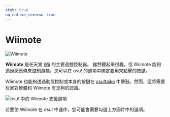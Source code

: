 ```yaml
---
stub: true
no_native_review: true
---
```


# Wiimote

![](img/wiimote.jpg "Wiimote")

**Wiimote** 是任天堂 [Wii](https://en.wikipedia.org/wiki/Wii) 的主要遊戲控制器。 雖然聽起來很蠢，但 Wiimote 能夠透過感應條來控制游標。您可以在 osu! 的選項中綁定要用來點擊的按鍵。
 
Wiimote 也能夠透過動態控制或本身的按鍵在 [osu!taiko](/wiki/Game_mode/osu!taiko) 中擊鼓。然而，這將需要玩家對軟體和 Wiimote 有足夠的認識。

![](img/wiimote-support-option.jpg "osu! 中的 Wiimote 支援選項")

若要使 Wiimote 在 osu! 中運作，您可能會需要勾選上方圖片中的選項。
